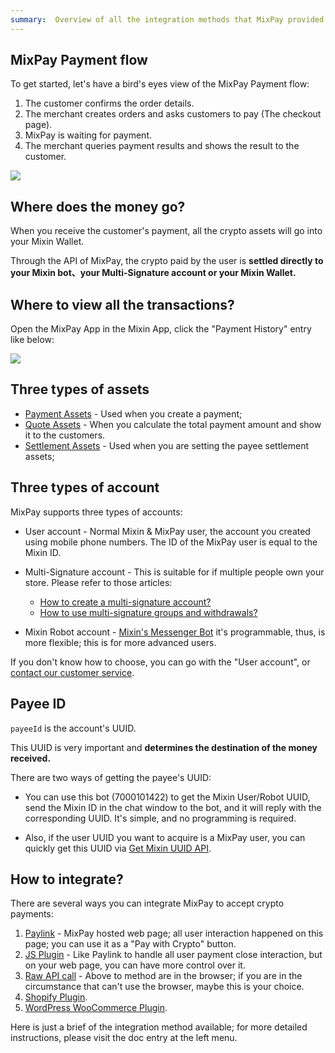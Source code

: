 ```yaml
---
summary:  Overview of all the integration methods that MixPay provided.
---
```


## MixPay Payment flow

To get started, let's have a bird's eyes view of the MixPay Payment flow: 

1.  The customer confirms the order details.
2.  The merchant creates orders and asks customers to pay (The checkout page).
3.  MixPay is waiting for payment.
4.  The merchant queries payment results and shows the result to the customer.

![](https://mixpay.me/developers/images/qmhxunt.png)

## Where does the money go?

When you receive the customer's payment, all the crypto assets will go into your Mixin Wallet.

Through the API of MixPay, the crypto paid by the user is **settled directly to your Mixin bot、your Multi-Signature account or your Mixin Wallet.**

## Where to view all the transactions?

Open the MixPay App in the Mixin App, click the "Payment History" entry like below:

![](https://mixpay.me/developers/images/payment-history-entry.png)

## Three types of assets

- [Payment Assets](https://mixpay.me/developers/api/assets/payment-assets) - Used when you create a payment;
- [Quote Assets](https://mixpay.me/developers/api/assets/quote-assets) - When you calculate the total payment amount and show it to the customers.
- [Settlement Assets](https://mixpay.me/developers/api/assets/settlement-assets) - Used when you are setting the payee settlement assets;

## Three types of account

MixPay supports three types of accounts: 

- User account - Normal Mixin & MixPay user, the account you created using mobile phone numbers. The ID of the MixPay user is equal to the Mixin ID.
- Multi-Signature account -  This is suitable for if multiple people own your store. Please refer to those articles:
  - [How to create a multi-signature account?](https://www.youtube.com/watch?v=TYkM_Uo1Zgs&ab_channel=MixPayProtocol)
  - [How to use multi-signature groups and withdrawals?](https://www.youtube.com/watch?v=tnPKGEglBSE&list=PLPd8WskPRWcx3lRmQfBxpFL021unFo7nN&index=8&ab_channel=MixPayProtocol)

- Mixin Robot account - [Mixin's Messenger Bot](https://developers.mixin.one/docs/dapp/mixin-applications#messenger-bot) it's programmable, thus, is more flexible; this is for more advanced users.

If you don't know how to choose, you can go with the "User account", or [contact our customer service](https://mixpay.me/developers/guides/contact-customer-service).

## Payee ID

`payeeId` is the account's UUID.

This UUID is very important and **determines the destination of the money received.** 

There are two ways of getting the payee's UUID: 

- You can use this bot (7000101422) to get the Mixin User/Robot UUID, send the Mixin ID in the chat window to the bot, and it will reply with the corresponding UUID. It's simple, and no programming is required.

- Also, if the user UUID you want to acquire is a MixPay user, you can quickly get this UUID via [Get Mixin UUID API](https://mixpay.me/developers/api/users/get-mixin-uuid).


## How to integrate? 

There are several ways you can integrate MixPay to accept crypto payments:

1. [Paylink](https://mixpay.me/developers/guides/using-paylink) -  MixPay hosted web page; all user interaction happened on this page; you can use it as a "Pay with Crypto" button.
2. [JS Plugin](https://mixpay.me/developers/guides/shopify-plugin) -  Like Paylink to handle all user payment close interaction, but on your web page, you can have more control over it.
3. [Raw API call](https://mixpay.me/developers/guides/using-raw-api) - Above to method are in the browser; if you are in the circumstance that can't use the browser, maybe this is your choice.
4. [Shopify Plugin](https://mixpay.me/developers/guides/shopify-plugin).
5. [WordPress WooCommerce Plugin](https://mixpay.me/developers/guides/woocommerce-plugin).

Here is just a brief of the integration method available; for more detailed instructions, please visit the doc entry at the left menu.


